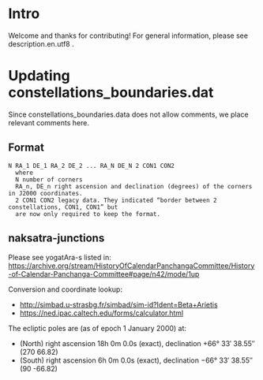 # Intro
Welcome and thanks for contributing! For general information, please see description.en.utf8 .

# Updating constellations_boundaries.dat
Since constellations_boundaries.data does not allow comments, we place relevant comments here.

## Format
```
N RA_1 DE_1 RA_2 DE_2 ... RA_N DE_N 2 CON1 CON2
  where
  N number of corners
  RA_n, DE_n right ascension and declination (degrees) of the corners in J2000 coordinates.
  2 CON1 CON2 legacy data. They indicated “border between 2 constellations, CON1, CON1” but
  are now only required to keep the format.
```

## naksatra-junctions
Please see yogatAra-s listed in:
  https://archive.org/stream/HistoryOfCalendarPanchangaCommittee/History-of-Calendar-Panchanga-Committee#page/n42/mode/1up

Conversion and coordinate lookup:
-  http://simbad.u-strasbg.fr/simbad/sim-id?Ident=Beta+Arietis
-  https://ned.ipac.caltech.edu/forms/calculator.html

The ecliptic poles are (as of epoch 1 January 2000) at:
 - (North) right ascension 18h 0m 0.0s (exact), declination +66° 33′ 38.55″ (270 66.82)
 - (South) right ascension 6h 0m 0.0s (exact), declination −66° 33′ 38.55″  (90 -66.82)

